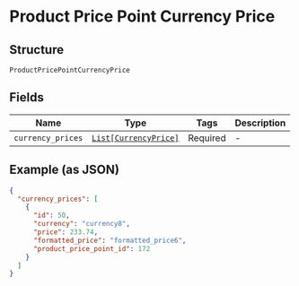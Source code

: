 
# Product Price Point Currency Price

## Structure

`ProductPricePointCurrencyPrice`

## Fields

| Name | Type | Tags | Description |
|  --- | --- | --- | --- |
| `currency_prices` | [`List[CurrencyPrice]`](../../doc/models/currency-price.md) | Required | - |

## Example (as JSON)

```json
{
  "currency_prices": [
    {
      "id": 50,
      "currency": "currency8",
      "price": 233.74,
      "formatted_price": "formatted_price6",
      "product_price_point_id": 172
    }
  ]
}
```

